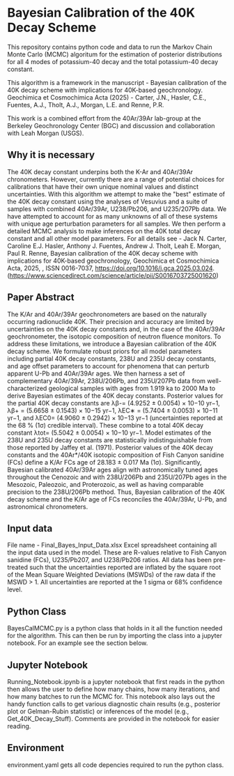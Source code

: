 # Bayesian Calibration of the 40K Decay Scheme
This repository contains python code and data to run the Markov Chain Monte Carlo (MCMC) algoritum for the estimation of posterior distributions for all 4 modes of potassium-40 decay and the total potassium-40 decay constant. 

This algorithm is a framework in the manuscript - Bayesian calibration of the 40K decay scheme with implications for 40K-based geochronology. Geochimica et Cosmochimica Acta (2025) - Carter, J.N., Hasler, C.E., Fuentes, A.J., Tholt, A.J., Morgan, L.E. and Renne, P.R.


This work is a combined effort from the 40Ar/39Ar lab-group at the Berkeley Geochronology Center (BGC) and discussion and collaboration with Leah Morgan (USGS). 

Why it is necessary
-------------------
The 40K decay constant underpins both the K-Ar and 40Ar/39Ar chronometers. However, currently there are a range of potential choices for calibrations that have their own unique nominal values and distinct uncertainties. With this algorithm we attempt to make the "best" estimate of the 40K decay constant using the analyses of Vesuvius and a suite of samples with combined 40Ar/39Ar, U238/Pb206, and U235/207Pb data. We have attempted to account for as many unknowns of all of these systems with unique age perturbation parameters for all samples. We then perform a detailed MCMC analysis to make inferences on the 40K total decay constant and all other model parameters. For all details see - Jack N. Carter, Caroline E.J. Hasler, Anthony J. Fuentes, Andrew J. Tholt, Leah E. Morgan, Paul R. Renne,
Bayesian calibration of the 40K decay scheme with implications for 40K-based geochronology,
Geochimica et Cosmochimica Acta,
2025,
,
ISSN 0016-7037,
https://doi.org/10.1016/j.gca.2025.03.024.
(https://www.sciencedirect.com/science/article/pii/S0016703725001620)

Paper Abstract
--------------
The K/Ar and 40Ar/39Ar geochronometers are based on the naturally occurring radionuclide 40K. Their precision and accuracy are limited by uncertainties on the 40K decay constants and, in the case of the 40Ar/39Ar geochronometer, the isotopic composition of neutron fluence monitors. To address these limitations, we introduce a Bayesian calibration of the 40K decay scheme. We formulate robust priors for all model parameters including partial 40K decay constants, 238U and 235U decay constants, and age offset parameters to account for phenomena that can perturb apparent U-Pb and 40Ar/39Ar ages. We then harness a set of complementary 40Ar/39Ar, 238U/206Pb, and 235U/207Pb data from well- characterized geological samples with ages from 1.919 ka to 2000 Ma to derive Bayesian estimates of the 40K decay constants. Posterior values for the partial 40K decay constants are λβ-= (4.9252 ± 0.0054) × 10−10 yr−1, λβ+ = (5.6658 ± 0.1543) × 10−15 yr−1, λEC∗ = (5.7404 ± 0.0053) × 10−11 yr−1, and λEC0= (4.9060 ± 0.2942) × 10−13 yr−1 (uncertainties reported at the 68 % (1σ) credible interval). These combine to a total 40K decay constant λtot= (5.5042 ± 0.0054) × 10−10 yr−1. Model estimates of the 238U and 235U decay constants are statistically indistinguishable from those reported by Jaffey et al. (1971). Posterior values of the 40K decay constants and the 40Ar*/40K isotopic composition of Fish Canyon sanidine (FCs) define a K/Ar FCs age of 28.183 ± 0.017 Ma (1σ). Significantly, Bayesian calibrated 40Ar/39Ar ages align with astronomically tuned ages throughout the Cenozoic and with 238U/206Pb and 235U/207Pb ages in the Mesozoic, Paleozoic, and Proterozoic, as well as having comparable precision to the 238U/206Pb method. Thus, Bayesian calibration of the 40K decay scheme and the K/Ar age of FCs reconciles the 40Ar/39Ar, U-Pb, and astronomical chronometers.


Input data
----------
File name - Final_Bayes_Input_Data.xlsx 
Excel spreadsheet containing all the input data used in the model. These are R-values relative to Fish Canyon sanidine (FCs), U235/Pb207, and U238/Pb206 ratios. All data has been pre-treated such that the uncertainties reported are inflated by the square root of the Mean Square Weighted Deviations (MSWDs) of the raw data if the MSWD > 1. All uncertainties are reported at the 1 sigma or 68% confidence level. 


Python Class
------------
BayesCalMCMC.py is a python class that holds in it all the function needed for the algorithm. This can then be run by importing the class into a jupyter notebook. For an example see the section below. 

Jupyter Notebook
----------------
Running_Notebook.ipynb is a jupyter notebook that first reads in the python then allows the user to define how many chains, how many iterations, and how many batches to run the MCMC for. This notebook also lays out the handy function calls to get various diagnostic chain results (e.g., posterior plot or Gelman-Rubin statistic) or inferences of the model (e.g., Get_40K_Decay_Stuff). Comments are provided in the notebook for easier reading. 

Environment
-----------
environment.yaml gets all code depencies required to run the python class.

